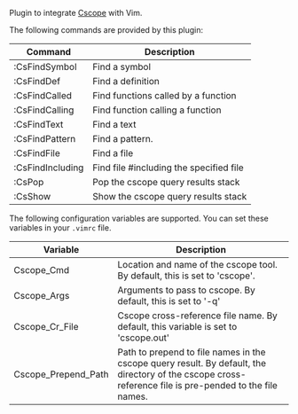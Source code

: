 
Plugin to integrate [Cscope](http://cscope.sourceforge.net/) with Vim.

The following commands are provided by this plugin:

Command|Description
-------|-----------
:CsFindSymbol|Find a symbol
:CsFindDef|Find a definition
:CsFindCalled|Find functions called by  a function
:CsFindCalling|Find function calling a function
:CsFindText|Find a text
:CsFindPattern|Find a pattern.
:CsFindFile|Find a file
:CsFindIncluding|Find file #including the specified file
:CsPop|Pop the cscope query results stack
:CsShow|Show the cscope query results stack


The following configuration variables are supported. You can set these variables in your `.vimrc` file.

Variable|Description
--------|-----------
Cscope_Cmd|Location and name of the cscope tool. By default, this is set to 'cscope'.
Cscope_Args|Arguments to pass to cscope. By default, this is set to '-q'
Cscope_Cr_File|Cscope cross-reference file name. By default, this variable is set to 'cscope.out'
Cscope_Prepend_Path|Path to prepend to file names in the cscope query result. By default, the directory of the cscope cross-reference file is pre-pended to the file names.

